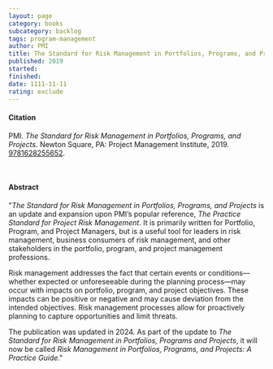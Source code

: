 ```yaml
---
layout: page
category: books
subcategory: backlog
tags: program-management
author: PMI
title: The Standard for Risk Management in Portfolios, Programs, and Projects
published: 2019
started:
finished:
date: 1111-11-11
rating: exclude
---
```


#### Citation

PMI. *The Standard for Risk Management in Portfolios, Programs, and Projects.* Newton Square, PA: Project Management Institute, 2019. [9781628255652](https://www.pmi.org/standards/risk-management).

<br>

#### Abstract

"*The Standard for Risk Management in Portfolios, Programs, and Projects* is an update and expansion upon PMI’s popular reference, *The Practice Standard for Project Risk Management*. It is primarily written for Portfolio, Program, and Project Managers, but is a useful tool for leaders in risk management, business consumers of risk management, and other stakeholders in the portfolio, program, and project management professions.

Risk management addresses the fact that certain events or conditions—whether expected or unforeseeable during the planning process—may occur with impacts on portfolio, program, and project objectives. These impacts can be positive or negative and may cause deviation from the intended objectives. Risk management processes allow for proactively planning to capture opportunities and limit threats.

The publication was updated in 2024. As part of the update to *The Standard for Risk Management in Portfolios, Programs and Projects*, it will now be called *Risk Management in Portfolios, Programs, and Projects: A Practice Guide*."
